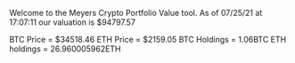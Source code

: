 Welcome to the Meyers Crypto Portfolio Value tool. 
As of 07/25/21 at 17:07:11 our valuation is $94797.57 

BTC Price = $34518.46
 ETH Price = $2159.05
BTC Holdings = 1.06BTC
 ETH holdings = 26.960005962ETH 
